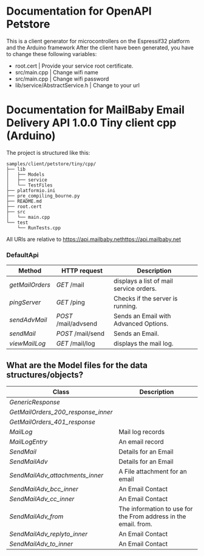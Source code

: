 # Documentation for OpenAPI Petstore
This is a client generator for microcontrollers on the Espressif32 platform and the Arduino framework
After the client have been generated, you have to change these following variables:
- root.cert | Provide your service root certificate.
- src/main.cpp | Change wifi name
- src/main.cpp | Change wifi password
- lib/service/AbstractService.h | Change to your url

# Documentation for MailBaby Email Delivery API 1.0.0 Tiny client cpp (Arduino) 

The project is structured like this:
```
samples/client/petstore/tiny/cpp/
├── lib
│   ├── Models
│   ├── service
│   └── TestFiles
├── platformio.ini
├── pre_compiling_bourne.py
├── README.md
├── root.cert
├── src
│   └── main.cpp
└── test
    └── RunTests.cpp
```

All URIs are relative to https://api.mailbaby.nethttps://api.mailbaby.net

### DefaultApi
|Method | HTTP request | Description|
|------------- | ------------- | -------------|
|*getMailOrders* | *GET* /mail | displays a list of mail service orders.|
|*pingServer* | *GET* /ping | Checks if the server is running.|
|*sendAdvMail* | *POST* /mail/advsend | Sends an Email with Advanced Options.|
|*sendMail* | *POST* /mail/send | Sends an Email.|
|*viewMailLog* | *GET* /mail/log | displays the mail log.|


## What are the Model files for the data structures/objects?
|Class | Description|
|------------- | -------------|
|*GenericResponse* | |
|*GetMailOrders_200_response_inner* | |
|*GetMailOrders_401_response* | |
|*MailLog* | Mail log records|
|*MailLogEntry* | An email record|
|*SendMail* | Details for an Email|
|*SendMailAdv* | Details for an Email|
|*SendMailAdv_attachments_inner* | A File attachment for an email|
|*SendMailAdv_bcc_inner* | An Email Contact|
|*SendMailAdv_cc_inner* | An Email Contact|
|*SendMailAdv_from* | The information to use for the From address in the email. from.|
|*SendMailAdv_replyto_inner* | An Email Contact|
|*SendMailAdv_to_inner* | An Email Contact|

